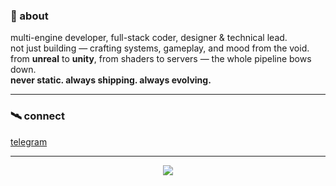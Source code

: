 ### 🧠 about

multi-engine developer, full-stack coder, designer & technical lead.  
not just building — crafting systems, gameplay, and mood from the void.  
from **unreal** to **unity**, from shaders to servers — the whole pipeline bows down.  
**never static. always shipping. always evolving.**

---

### 🛰️ connect

[telegram](https://t.me/marindayooo)

---

<p align="center">
  <img src="https://github-readme-stats.vercel.app/api?username=psychobye&show_icons=true&theme=radical&hide_border=true&hide_rank=true" />
</p>
